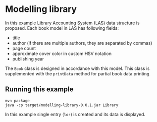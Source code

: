 # Modelling library

In this example Library Accounting System (LAS) data structure is proposed.
Each book model in LAS has following fields:
- title
- author (if there are multiple authors, they are separated by commas)
- page count
- approximate cover color in custom HSV notation
- publishing year

The `Book` class is designed in accordance with this model.
This class is supplemented with the `printData` method for partial book data printing.

## Running this example

```
mvn package
java -cp target/modelling-library-0.0.1.jar Library
```

In this example single entry (`lor`) is created and its data is displayed.
